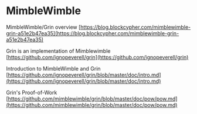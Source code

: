 # MimbleWimble

MimbleWimble/Grin overview [https://blog.blockcypher.com/mimblewimble-grin-a51e2b47ea35](https://blog.blockcypher.com/mimblewimble-grin-a51e2b47ea35)

Grin is an implementation of Mimblewimble [https://github.com/ignopeverell/grin](https://github.com/ignopeverell/grin)

Introduction to MimbleWimble and Grin [https://github.com/ignopeverell/grin/blob/master/doc/intro.md](https://github.com/ignopeverell/grin/blob/master/doc/intro.md)

Grin's Proof-of-Work [https://github.com/mimblewimble/grin/blob/master/doc/pow/pow.md](https://github.com/mimblewimble/grin/blob/master/doc/pow/pow.md)

